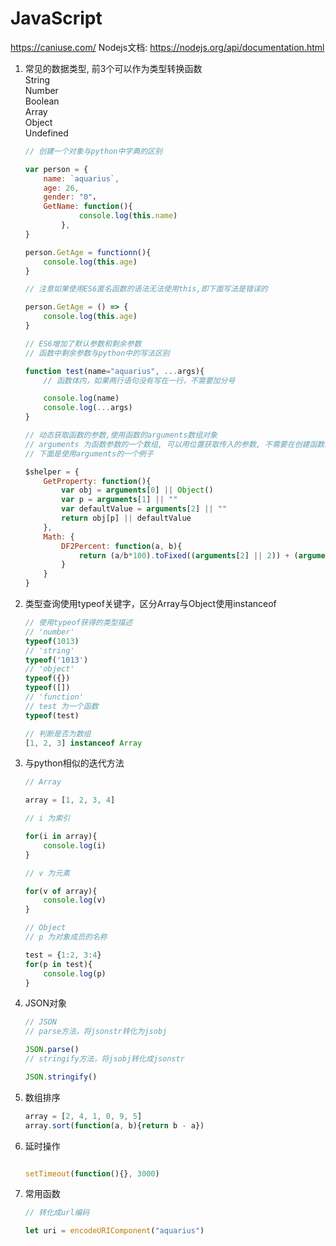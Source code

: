 JavaScript
==========


https://caniuse.com/
Nodejs文档: https://nodejs.org/api/documentation.html


1. 常见的数据类型, 前3个可以作为类型转换函数  
    String  
    Number  
    Boolean  
    Array  
    Object  
    Undefined

    ```javascript
    // 创建一个对象与python中字典的区别

    var person = {
        name: `aquarius`,
        age: 26,
        gender: "0"，
        GetName: function(){
                console.log(this.name)
            },
    }

    person.GetAge = functionn(){
        console.log(this.age)
    }

    // 注意如果使用ES6匿名函数的语法无法使用this,即下面写法是错误的

    person.GetAge = () => {
        console.log(this.age)
    }

    // ES6增加了默认参数和剩余参数
    // 函数中剩余参数与python中的写法区别

    function test(name="aquarius", ...args){
        // 函数体内，如果两行语句没有写在一行，不需要加分号

        console.log(name)
        console.log(...args)
    }

    // 动态获取函数的参数,使用函数的arguments数组对象
    // arguments 为函数参数的一个数组, 可以用位置获取传入的参数, 不需要在创建函数就指定函数参数的名称
    // 下面是使用arguments的一个例子

    $shelper = {
        GetProperty: function(){
            var obj = arguments[0] || Object()
            var p = arguments[1] || ""
            var defaultValue = arguments[2] || ""
            return obj[p] || defaultValue
        },
        Math: {
            DF2Percent: function(a, b){
                return (a/b*100).toFixed((arguments[2] || 2)) + (arguments[3] || '%')
            }
        }
    }

    ```

2. 类型查询使用typeof关键字，区分Array与Object使用instanceof  
    ```javascript
    // 使用typeof获得的类型描述
    // 'number' 
    typeof(1013)
    // 'string'
    typeof('1013')
    // 'object'
    typeof({})
    typeof([])
    // 'function'
    // test 为一个函数
    typeof(test)

    // 判断是否为数组
    [1, 2, 3] instanceof Array
    ```
3. 与python相似的迭代方法
    ```javascript
    // Array

    array = [1, 2, 3, 4]

    // i 为索引

    for(i in array){
        console.log(i)
    }

    // v 为元素

    for(v of array){
        console.log(v)
    }

    // Object
    // p 为对象成员的名称

    test = {1:2, 3:4}    
    for(p in test){
        console.log(p)
    }
    ```
4. JSON对象

    ```javascript
    // JSON
    // parse方法，将jsonstr转化为jsobj

    JSON.parse()
    // stringify方法，将jsobj转化成jsonstr

    JSON.stringify()
    ```
5. 数组排序
    ```javascript
    array = [2, 4, 1, 0, 9, 5]
    array.sort(function(a, b){return b - a})
    ```

6. 延时操作  
	```javascript
	
	setTimeout(function(){}, 3000)

	```

7. 常用函数

    ```js
    // 转化成url编码

    let uri = encodeURIComponent("aquarius")
    ```
